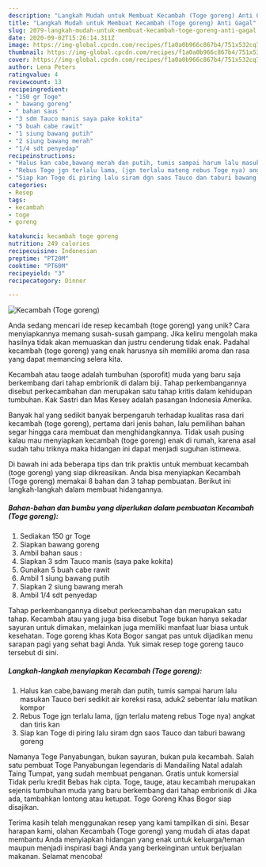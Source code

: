 ```yaml
---
description: "Langkah Mudah untuk Membuat Kecambah (Toge goreng) Anti Gagal"
title: "Langkah Mudah untuk Membuat Kecambah (Toge goreng) Anti Gagal"
slug: 2079-langkah-mudah-untuk-membuat-kecambah-toge-goreng-anti-gagal
date: 2020-09-02T15:26:14.311Z
image: https://img-global.cpcdn.com/recipes/f1a0a0b966c867b4/751x532cq70/kecambah-toge-goreng-foto-resep-utama.jpg
thumbnail: https://img-global.cpcdn.com/recipes/f1a0a0b966c867b4/751x532cq70/kecambah-toge-goreng-foto-resep-utama.jpg
cover: https://img-global.cpcdn.com/recipes/f1a0a0b966c867b4/751x532cq70/kecambah-toge-goreng-foto-resep-utama.jpg
author: Lena Peters
ratingvalue: 4
reviewcount: 13
recipeingredient:
- "150 gr Toge"
- " bawang goreng"
- " bahan saus "
- "3 sdm Tauco manis saya pake kokita"
- "5 buah cabe rawit"
- "1 siung bawang putih"
- "2 siung bawang merah"
- "1/4 sdt penyedap"
recipeinstructions:
- "Halus kan cabe,bawang merah dan putih, tumis sampai harum lalu masukan Tauco beri sedikit air koreksi rasa, aduk2 sebentar lalu matikan kompor"
- "Rebus Toge jgn terlalu lama, (jgn terlalu mateng rebus Toge nya) angkat dan tiris kan"
- "Siap kan Toge di piring lalu siram dgn saos Tauco dan taburi bawang goreng"
categories:
- Resep
tags:
- kecambah
- toge
- goreng

katakunci: kecambah toge goreng 
nutrition: 249 calories
recipecuisine: Indonesian
preptime: "PT20M"
cooktime: "PT60M"
recipeyield: "3"
recipecategory: Dinner

---
```



![Kecambah (Toge goreng)](https://img-global.cpcdn.com/recipes/f1a0a0b966c867b4/751x532cq70/kecambah-toge-goreng-foto-resep-utama.jpg)

Anda sedang mencari ide resep kecambah (toge goreng) yang unik? Cara menyiapkannya memang susah-susah gampang. Jika keliru mengolah maka hasilnya tidak akan memuaskan dan justru cenderung tidak enak. Padahal kecambah (toge goreng) yang enak harusnya sih memiliki aroma dan rasa yang dapat memancing selera kita.

Kecambah atau taoge adalah tumbuhan (sporofit) muda yang baru saja berkembang dari tahap embrionik di dalam biji. Tahap perkembangannya disebut perkecambahan dan merupakan satu tahap kritis dalam kehidupan tumbuhan. Kak Sastri dan Mas Kesey adalah pasangan Indonesia Amerika.

Banyak hal yang sedikit banyak berpengaruh terhadap kualitas rasa dari kecambah (toge goreng), pertama dari jenis bahan, lalu pemilihan bahan segar hingga cara membuat dan menghidangkannya. Tidak usah pusing kalau mau menyiapkan kecambah (toge goreng) enak di rumah, karena asal sudah tahu triknya maka hidangan ini dapat menjadi suguhan istimewa.


Di bawah ini ada beberapa tips dan trik praktis untuk membuat kecambah (toge goreng) yang siap dikreasikan. Anda bisa menyiapkan Kecambah (Toge goreng) memakai 8 bahan dan 3 tahap pembuatan. Berikut ini langkah-langkah dalam membuat hidangannya.

<!--inarticleads1-->

##### Bahan-bahan dan bumbu yang diperlukan dalam pembuatan Kecambah (Toge goreng):

1. Sediakan 150 gr Toge
1. Siapkan  bawang goreng
1. Ambil  bahan saus :
1. Siapkan 3 sdm Tauco manis (saya pake kokita)
1. Gunakan 5 buah cabe rawit
1. Ambil 1 siung bawang putih
1. Siapkan 2 siung bawang merah
1. Ambil 1/4 sdt penyedap


Tahap perkembangannya disebut perkecambahan dan merupakan satu tahap. Kecambah atau yang juga bisa disebut Toge bukan hanya sekadar sayuran untuk dimakan, melainkan juga memiliki manfaat luar biasa untuk kesehatan. Toge goreng khas Kota Bogor sangat pas untuk dijadikan menu sarapan pagi yang sehat bagi Anda. Yuk simak resep toge goreng tauco tersebut di sini. 

<!--inarticleads2-->

##### Langkah-langkah menyiapkan Kecambah (Toge goreng):

1. Halus kan cabe,bawang merah dan putih, tumis sampai harum lalu masukan Tauco beri sedikit air koreksi rasa, aduk2 sebentar lalu matikan kompor
1. Rebus Toge jgn terlalu lama, (jgn terlalu mateng rebus Toge nya) angkat dan tiris kan
1. Siap kan Toge di piring lalu siram dgn saos Tauco dan taburi bawang goreng


Namanya Toge Panyabungan, bukan sayuran, bukan pula kecambah. Salah satu pembuat Toge Panyabungan legendaris di Mandailing Natal adalah Taing Tumpat, yang sudah membuat penganan. Gratis untuk komersial Tidak perlu kredit Bebas hak cipta. Toge, tauge, atau kecambah merupakan sejenis tumbuhan muda yang baru berkembang dari tahap embrionik di Jika ada, tambahkan lontong atau ketupat. Toge Goreng Khas Bogor siap disajikan. 

Terima kasih telah menggunakan resep yang kami tampilkan di sini. Besar harapan kami, olahan Kecambah (Toge goreng) yang mudah di atas dapat membantu Anda menyiapkan hidangan yang enak untuk keluarga/teman maupun menjadi inspirasi bagi Anda yang berkeinginan untuk berjualan makanan. Selamat mencoba!
